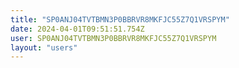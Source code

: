 ```yaml
---
title: "SP0ANJ04TVTBMN3P0BBRVR8MKFJC55Z7Q1VRSPYM"
date: 2024-04-01T09:51:51.754Z
user: SP0ANJ04TVTBMN3P0BBRVR8MKFJC55Z7Q1VRSPYM
layout: "users"
---
```

    